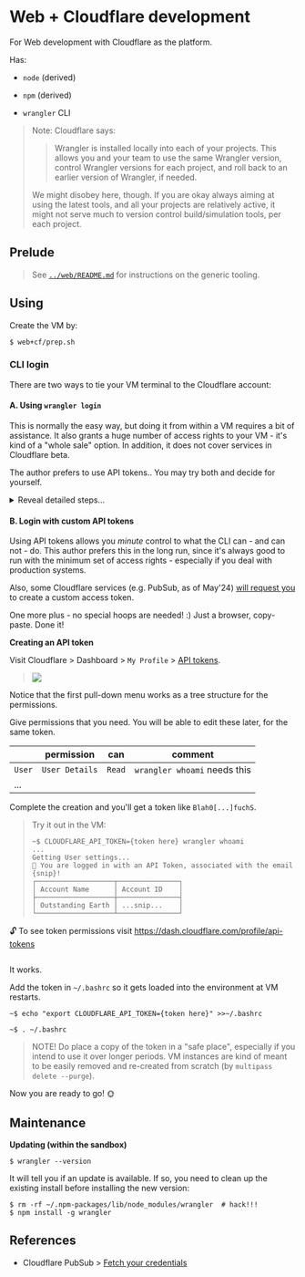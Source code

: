# Web + Cloudflare development

For Web development with Cloudflare as the platform.
   
Has:

- `node` (derived)
- `npm` (derived)

- `wrangler` CLI

>Note: Cloudflare says:
>
> >Wrangler is installed locally into each of your projects. This allows you and your team to use the same Wrangler
> >version, control Wrangler versions for each project, and roll back to an earlier version of Wrangler, if needed.
>
> We might disobey here, though. If you are okay always aiming at using the latest tools, and all your projects
> are relatively active, it might not serve much to version control build/simulation tools, per each project.
> 

<!--
- `wrangler` (globally installed) is 3x faster than `npx wrangler` (for each command):

   ```
    $ time npx wrangler whoami
    ...
    real	0m3.018s
    user	0m0.966s
    sys	0m0.660s
    ```

    ```
    $ time npx wrangler whoami
    ...
    real	0m11.340s
    user	0m1.896s
    sys	0m1.429s
    ```
-->
<!-- tbd. Need to see what's best. -->

## Prelude

>See [`../web/README.md`](../web/README.md) for instructions on the generic tooling.

## Using

Create the VM by:

```
$ web+cf/prep.sh
```

### CLI login

There are two ways to tie your VM terminal to the Cloudflare account:

#### A. Using `wrangler login`

This is normally the easy way, but doing it from within a VM requires a bit of assistance. It also grants a huge number of access rights to your VM - it's kind of a "whole sale" option. In addition, it does not cover services in Cloudflare beta.

The author prefers to use API tokens.. You may try both and decide for yourself.

<details><summary>Reveal detailed steps...</summary>

To do the login dance, the port `8976` of the VM must be visible in your *host* as `localhost:8976` (so that a browser will reach it, after authentication).

```
$ web+cf/login-fwd.sh
...
```

The script sets up a port forward and instructs you to run the command `wrangler login browser=false` in the VM shell, while that port forward is active.

Open the provided URL (Mac hint: `Option`+ double click!) and Cloudflare lists the permissions you are about to give the VM:

>![](.images/login-props.png)

Once the VM states that login has succeeded, let the host script run to completion. It will remove the port forwarding.
</details>


#### B. Login with custom API tokens

Using API tokens allows you *minute* control to what the CLI can - and can not - do. This author prefers this in the long run, since it's always good to run with the minimum set of access rights - especially if you deal with production systems.

Also, some Cloudflare services (e.g. PubSub, as of May'24) [will request you](https://developers.cloudflare.com/pub-sub/guide/#3-fetch-your-credentials) to create a custom access token.

One more plus - no special hoops are needed! :) Just a browser, copy-paste. Done it!

**Creating an API token**

Visit Cloudflare > Dashboard > `My Profile` > [API tokens](https://dash.cloudflare.com/profile/api-tokens).

>![](.images/custom-api-token.png)         

Notice that the first pull-down menu works as a tree structure for the permissions.

Give permissions that you need. You will be able to edit these later, for the same token.

||permission|can|comment|
|---|---|---|---|
|`User`|`User Details`|`Read`|`wrangler whoami` needs this|
|...|

<!-- tbd.
><font color=orange>*tbd.* Add more lines above, once we see where they are needed!</font>
-->

Complete the creation and you'll get a token like `Blah0[...]fuchS`.

>Try it out in the VM:
>
>```
>~$ CLOUDFLARE_API_TOKEN={token here} wrangler whoami
>...
>Getting User settings...
>👋 You are logged in with an API Token, associated with the email {snip}!
>┌───────────────────┬───────────────┐
>│ Account Name      │ Account ID    │
>├───────────────────┼───────────────┤
>│ Outstanding Earth │ ...snip...    │
>└───────────────────┴───────────────┘
🔓 To see token permissions visit https://dash.cloudflare.com/profile/api-tokens
>```

It works.

Add the token in `~/.bashrc` so it gets loaded into the environment at VM restarts.

```
~$ echo "export CLOUDFLARE_API_TOKEN={token here}" >>~/.bashrc 
```

```
~$ . ~/.bashrc
```

>NOTE! Do place a copy of the token in a "safe place", especially if you intend to use it over longer periods. VM instances are kind of meant to be easily removed and re-created from scratch (by `multipass delete --purge`).

Now you are ready to go! 🌞

## Maintenance

**Updating (within the sandbox)**

```
$ wrangler --version
```

It will tell you if an update is available. If so, you need to clean up the existing install before installing the new version:

```
$ rm -rf ~/.npm-packages/lib/node_modules/wrangler  # hack!!!
$ npm install -g wrangler
```

## References

- Cloudflare PubSub > [Fetch your credentials](https://developers.cloudflare.com/pub-sub/guide/#3-fetch-your-credentials)

